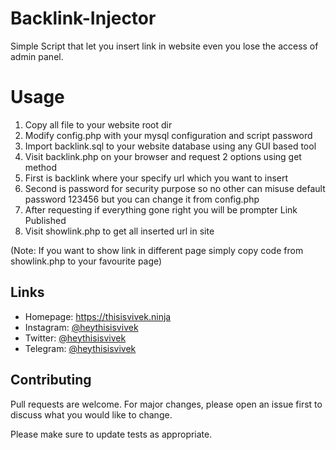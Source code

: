 # Backlink-Injector
Simple Script that let you insert link in website even you lose the access of admin panel.

# Usage
1) Copy all file to your website root dir
2) Modify config.php with your mysql configuration and script password
3) Import backlink.sql to your website database using any GUI based tool
4) Visit backlink.php on your browser and request 2 options using get method
5) First is backlink where your specify url which you want to insert
6) Second is password for security purpose so no other can misuse default password 123456 but you can change it from config.php
6) After requesting if everything gone right you will be prompter Link Published
6) Visit showlink.php to get all inserted url in site

(Note: If you want to show link in different page simply copy code from showlink.php to your favourite page)

Links
----

* Homepage: https://thisisvivek.ninja
* Instagram: [@heythisisvivek](https://instagram.com/heythisisvivek)
* Twitter: [@heythisisvivek](https://twitter.com/heythisisvivek)
* Telegram: [@heythisisvivek](https://t.me/heythisisvivek)

## Contributing
Pull requests are welcome. For major changes, please open an issue first to discuss what you would like to change.

Please make sure to update tests as appropriate.